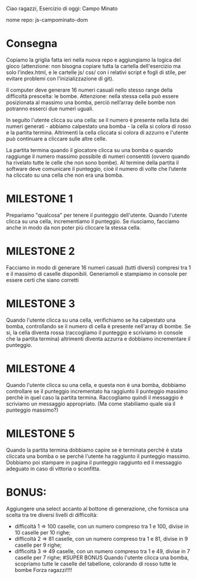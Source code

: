 Ciao ragazzi,
Esercizio di oggi: Campo Minato

nome repo: js-campominato-dom

# Consegna

Copiamo la griglia fatta ieri nella nuova repo e aggiungiamo la logica del gioco (attenzione: non bisogna copiare tutta la cartella dell'esercizio ma solo l'index.html, e le cartelle js/ css/ con i relativi script e fogli di stile, per evitare problemi con l'inizializzazione di git).

Il computer deve generare 16 numeri casuali nello stesso range della difficoltà prescelta: le bombe. Attenzione: nella stessa cella può essere posizionata al massimo una bomba, perciò nell’array delle bombe non potranno esserci due numeri uguali.

In seguito l'utente clicca su una cella: se il numero è presente nella lista dei numeri generati - abbiamo calpestato una bomba - la cella si colora di rosso e la partita termina. Altrimenti la cella cliccata si colora di azzurro e l'utente può continuare a cliccare sulle altre celle.

La partita termina quando il giocatore clicca su una bomba o quando raggiunge il numero massimo possibile di numeri consentiti (ovvero quando ha rivelato tutte le celle che non sono bombe).
Al termine della partita il software deve comunicare il punteggio, cioè il numero di volte che l’utente ha cliccato su una cella che non era una bomba.

# MILESTONE 1
Prepariamo "qualcosa" per tenere il punteggio dell'utente.
Quando l'utente clicca su una cella, incrementiamo il punteggio.
Se riusciamo, facciamo anche in modo da non poter più cliccare la stessa cella.

# MILESTONE 2
Facciamo in modo di generare 16 numeri casuali (tutti diversi) compresi tra 1 e il massimo di caselle disponibili.
Generiamoli e stampiamo in console per essere certi che siano corretti

# MILESTONE 3
Quando l'utente clicca su una cella, verifichiamo se ha calpestato una bomba, controllando se il numero di cella è presente nell'array di bombe. Se si, la cella diventa rossa (raccogliamo il punteggio e scriviamo in console che la partita termina) altrimenti diventa azzurra e dobbiamo incrementare il punteggio.

# MILESTONE 4
Quando l'utente clicca su una cella, e questa non è una bomba, dobbiamo controllare se il punteggio incrementato ha raggiunto il punteggio massimo perchè in quel caso la partita termina. Raccogliamo quindi il messaggio è scriviamo un messaggio appropriato.
(Ma come stabiliamo quale sia il punteggio massimo?)

# MILESTONE 5
Quando la partita termina dobbiamo capire se è terminata perchè è stata cliccata una bomba o se perchè l'utente ha raggiunto il punteggio massimo. Dobbiamo poi stampare in pagina il punteggio raggiunto ed il messaggio adeguato in caso di vittoria o sconfitta.


# BONUS:
Aggiungere una select accanto al bottone di generazione, che fornisca una scelta tra tre diversi livelli di difficoltà:
- difficoltà 1 ⇒ 100 caselle, con un numero compreso tra 1 e 100, divise in 10 caselle per 10 righe;
- difficoltà 2 ⇒ 81 caselle, con un numero compreso tra 1 e 81, divise in 9 caselle per 9 righe;
- difficoltà 3 ⇒ 49 caselle, con un numero compreso tra 1 e 49, divise in 7 caselle per 7 righe;
#SUPER BONUS
Quando l'utente clicca una bomba, scopriamo tutte le caselle del tabellone, colorando di rosso tutte le bombe
Forza ragazzi!!!!
